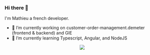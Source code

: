 ### Hi there 👋

<!--
**Fort-Mathieu/Fort-Mathieu** is a ✨ _special_ ✨ repository because its `README.md` (this file) appears on your GitHub profile.

Here are some ideas to get you started:
- 👯 I’m looking to collaborate on ...
- 🤔 I’m looking for help with ...
- 💬 Ask me about ...
- 📫 How to reach me: ...
- 😄 Pronouns: ...
- ⚡ Fun fact: ...
-->

I'm Mathieu a french developer.

- 🔭 I’m currently working on customer-order-management.demeter (frontend & backend) and GIE
- 🌱 I’m currently learning Typescript, Angular, and NodeJS

<p align="center">
  <a href="https://skillicons.dev">
    <img src="https://skillicons.dev/icons?i=java,html,css,js,ts,nodejs,express,angular,mongodb,git,mysql,postgres,idea,vscode" />
  </a>
</p>
